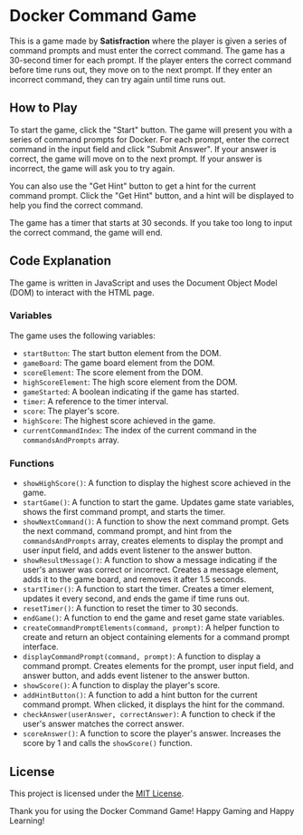 # Docker Command Game

This is a game made by **Satisfraction** where the player is given a series of command prompts and must enter the correct command. The game has a 30-second timer for each prompt. If the player enters the correct command before time runs out, they move on to the next prompt. If they enter an incorrect command, they can try again until time runs out.

## How to Play

To start the game, click the "Start" button. The game will present you with a series of command prompts for Docker. For each prompt, enter the correct command in the input field and click "Submit Answer". If your answer is correct, the game will move on to the next prompt. If your answer is incorrect, the game will ask you to try again.

You can also use the "Get Hint" button to get a hint for the current command prompt. Click the "Get Hint" button, and a hint will be displayed to help you find the correct command.

The game has a timer that starts at 30 seconds. If you take too long to input the correct command, the game will end.

## Code Explanation

The game is written in JavaScript and uses the Document Object Model (DOM) to interact with the HTML page.

### Variables

The game uses the following variables:

- `startButton`: The start button element from the DOM.
- `gameBoard`: The game board element from the DOM.
- `scoreElement`: The score element from the DOM.
- `highScoreElement`: The high score element from the DOM.
- `gameStarted`: A boolean indicating if the game has started.
- `timer`: A reference to the timer interval.
- `score`: The player's score.
- `highScore`: The highest score achieved in the game.
- `currentCommandIndex`: The index of the current command in the `commandsAndPrompts` array.

### Functions

- `showHighScore()`: A function to display the highest score achieved in the game.
- `startGame()`: A function to start the game. Updates game state variables, shows the first command prompt, and starts the timer.
- `showNextCommand()`: A function to show the next command prompt. Gets the next command, command prompt, and hint from the `commandsAndPrompts` array, creates elements to display the prompt and user input field, and adds event listener to the answer button.
- `showResultMessage()`: A function to show a message indicating if the user's answer was correct or incorrect. Creates a message element, adds it to the game board, and removes it after 1.5 seconds.
- `startTimer()`: A function to start the timer. Creates a timer element, updates it every second, and ends the game if time runs out.
- `resetTimer()`: A function to reset the timer to 30 seconds.
- `endGame()`: A function to end the game and reset game state variables.
- `createCommandPromptElements(command, prompt)`: A helper function to create and return an object containing elements for a command prompt interface.
- `displayCommandPrompt(command, prompt)`: A function to display a command prompt. Creates elements for the prompt, user input field, and answer button, and adds event listener to the answer button.
- `showScore()`: A function to display the player's score.
- `addHintButton()`: A function to add a hint button for the current command prompt. When clicked, it displays the hint for the command.
- `checkAnswer(userAnswer, correctAnswer)`: A function to check if the user's answer matches the correct answer.
- `scoreAnswer()`: A function to score the player's answer. Increases the score by 1 and calls the `showScore()` function.

## License

This project is licensed under the [MIT License](LICENSE).

Thank you for using the Docker Command Game! Happy Gaming and Happy Learning!